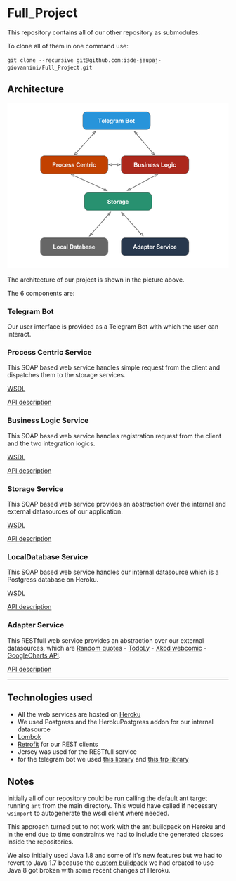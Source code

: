 # Full_Project

This repository contains all of our other repository as submodules.

To clone all of them in one command use:

 `git clone --recursive git@github.com:isde-jaupaj-giovannini/Full_Project.git`

## Architecture

![alt tag](https://github.com/isde-jaupaj-giovannini/Full_Project/blob/master/images/architecture.png)

The architecture of our project is shown in the picture above.

The 6 components are:


### Telegram Bot

Our user interface is provided as a Telegram Bot with which the user can interact.

### Process Centric Service
This SOAP based web service handles simple request from the client and dispatches them to the storage services.

[WSDL](https://mysterious-dawn-60268.herokuapp.com/ws/blservice?wsdl)

[API description](https://github.com/isde-jaupaj-giovannini/process_centric_service/blob/master/README.md)
### Business Logic Service
This SOAP based web service handles registration request from the client and the two integration logics.

[WSDL](https://mysterious-dawn-60268.herokuapp.com/ws/blservice?wsdl)

[API description](https://github.com/isde-jaupaj-giovannini/business_logic_service/blob/master/README.md)
### Storage Service
This SOAP based web service provides an abstraction over the internal and external datasources of our application.

[WSDL](https://radiant-chamber-78838.herokuapp.com/ws/storage?wsdl)

[API description](https://github.com/isde-jaupaj-giovannini/storage_service/blob/master/README.md)
### LocalDatabase Service
This SOAP based web service handles our internal datasource which is a Postgress database on Heroku.

[WSDL](https://nameless-forest-62807.herokuapp.com/ws/localdb?wsdl)

[API description](https://github.com/isde-jaupaj-giovannini/local_database/blob/master/README.md)
### Adapter Service
This RESTfull web service provides an abstraction over our external datasources, which are  [Random quotes](https://market.mashape.com/andruxnet/random-famous-quotes)  - [TodoLy](http://todo.ly/apiwiki/) - [Xkcd webcomic](http://xkcd.com/json.html) -
[GoogleCharts API](https://developers.google.com/chart/).

[API description](https://github.com/isde-jaupaj-giovannini/adapter_service/blob/master/README.md)

---

## Technologies used
 * All the web services are hosted on [Heroku](https://www.heroku.com/)
 * We used Postgress and the HerokuPostgress addon for our internal datasource
 * [Lombok](https://projectlombok.org/)
 * [Retrofit](https://square.github.io/retrofit/) for our REST clients
 * Jersey was used for the RESTfull service
 * for the telegram bot we used [this library](https://github.com/pevdh/telegram-bots-java-api) and [this frp library](https://github.com/SodiumFRP/sodium)

## Notes

Initially all of our repository could be run calling the default ant target running `ant` from the main directory.
This would have called if necessary `wsimport` to autogenerate the wsdl client where needed.

This approach turned out to not work with the ant buildpack on Heroku and in the end due to time constraints we had to include the generated classes inside the repositories.

We also initially used Java 1.8 and some of it's new features but we had to revert to Java 1.7 because the [custom buildpack](https://github.com/davideUnitn/heroku-buildpack-ant) we had created to use Java 8 got broken with some recent changes of Heroku.
